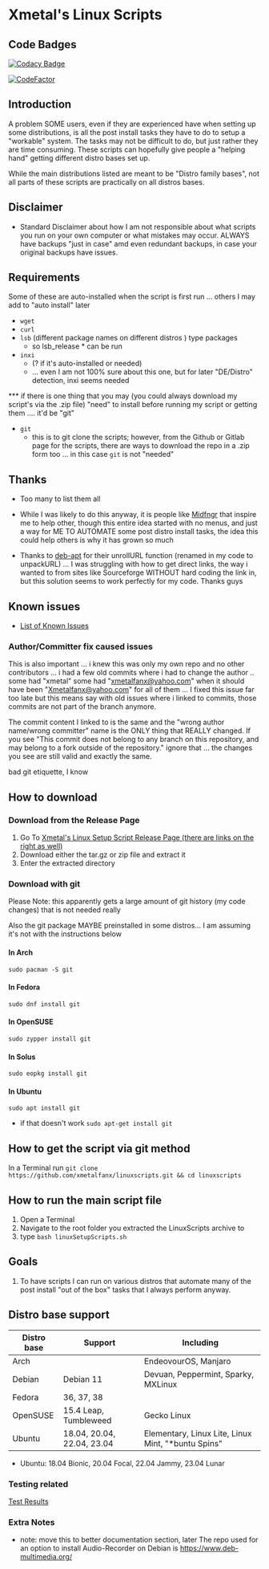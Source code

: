 # Xmetal's Linux Scripts

## Code Badges

[![Codacy Badge](https://app.codacy.com/project/badge/Grade/55ac91ee8f024afbb2d88d3f3713dc7b)](https://www.codacy.com/gh/Xmetalfanx/linuxSetup/dashboard?utm_source=github.com&utm_medium=referral&utm_content=Xmetalfanx/linuxSetup&utm_campaign=Badge_Grade)

[![CodeFactor](https://www.codefactor.io/repository/github/xmetalfanx/linuxsetup/badge)](https://www.codefactor.io/repository/github/xmetalfanx/linuxsetup)

## Introduction

A problem SOME users, even if they are experienced have when setting up some distributions, is all the post install tasks they have to do to setup a "workable" system. The tasks may not be difficult to do, but just rather they are time consuming. These scripts can hopefully give people a "helping hand" getting different distro bases set up.

While the main distributions listed are meant to be "Distro family bases", not all parts of these scripts are practically on all distros bases.

## Disclaimer

- Standard Disclaimer about how I am not responsible about what scripts you run on your own computer or what mistakes may occur. ALWAYS have backups "just in case" amd even redundant backups, in case your original backups have issues.

## Requirements

Some of these are auto-installed when the script is first run ... others I may add to "auto install" later

- `wget`
- `curl`
- `lsb` (different package names on different distros ) type packages
  - so lsb_release \* can be run
- `inxi`
  - (? if it's auto-installed or needed)
  - ... even I am not 100% sure about this one, but for later "DE/Distro" detection, inxi seems needed

\*\*\* if there is one thing that you may (you could always download my script's via the .zip file) "need" to install before running my script or getting them .... it'd be "git"

- `git`
  - this is to git clone the scripts; however, from the Github or Gitlab page for the scripts, there are ways to download the repo in a .zip form too ... in this case `git` is not "needed"

## Thanks

- Too many to list them all

- While I was likely to do this anyway, it is people like [Midfngr](https://www.youtube.com/user/midfingr/undefined) that inspire me to help other, though this entire idea started with no menus, and just a way for ME TO AUTOMATE some post distro install tasks, the idea this could help others is why it has grown so much

- Thanks to [deb-apt](https://github.com/wimpysworld/deb-get) for their unrollURL function (renamed in my code to unpackURL) ... I was struggling with how to get direct links, the way i wanted to from sites like Sourceforge WITHOUT hard coding the link in, but this solution seems to work perfectly for my code. Thanks guys

## Known issues

- [List of Known Issues](ISSUES.md)

### Author/Committer fix caused issues

This is also important ... i knew this was only my own repo and no other contributors ... i had a few old commits where i had to change the author .. some had "xmetal" some had "xmetalfanx@yahoo.com" when it should have been "Xmetalfanx@yahoo.com" for all of them ... I fixed this issue far too late but this means say with old issues where i linked to commits, those commits are not part of the branch anymore.

The commit content I linked to is the same and the "wrong author name/wrong committer" name is the ONLY thing that REALLY changed. If you see "This commit does not belong to any branch on this repository, and may belong to a fork outside of the repository." ignore that ... the changes you see are still valid and exactly the same.

bad git etiquette, I know

## How to download

### Download from the Release Page

1. Go To [Xmetal's Linux Setup Script Release Page (there are links on the right as well)](https://github.com/Xmetalfanx/linuxSetup/releases/tag/1.01)
2. Download either the tar.gz or zip file and extract it
3. Enter the extracted directory

### Download with git

Please Note: this apparently gets a large amount of git history (my code changes) that is not needed really

Also the git package MAYBE preinstalled in some distros... I am assuming it's not with the instructions below

#### In Arch

`sudo pacman -S git`

#### In Fedora

`sudo dnf install git`

#### In OpenSUSE

`sudo zypper install git`

#### In Solus

`sudo eopkg install git`

#### In Ubuntu

`sudo apt install git`

- if that doesn't work `sudo apt-get install git`

## How to get the script via git method

In a Terminal run `git clone https://github.com/xmetalfanx/linuxscripts.git && cd linuxscripts`

## How to run the main script file

1. Open a Terminal
2. Navigate to the root folder you extracted the LinuxScripts archive to
3. type `bash linuxSetupScripts.sh`

## Goals

1. To have scripts I can run on various distros that automate many of the post install "out of the box" tasks that I always perform anyway.

## Distro base support

| Distro base | Support                    | Including                                           |
| ----------- | -------------------------- | --------------------------------------------------- |
| Arch        |                            | EndeovourOS, Manjaro                                |
| Debian      | Debian 11                  | Devuan, Peppermint, Sparky, MXLinux                 |
| Fedora      | 36, 37, 38                 |
| OpenSUSE    | 15.4 Leap, Tumbleweed      | Gecko Linux                                         |
| Ubuntu      | 18.04, 20.04, 22.04, 23.04 | Elementary, Linux Lite, Linux Mint, "\*buntu Spins" |

- Ubuntu: 18.04 Bionic, 20.04 Focal, 22.04 Jammy, 23.04 Lunar

### Testing related

[Test Results](TESTING.md)

### Extra Notes

- note: move this to better documentation section, later The repo used for an option to install Audio-Recorder on Debian is <https://www.deb-multimedia.org/>
